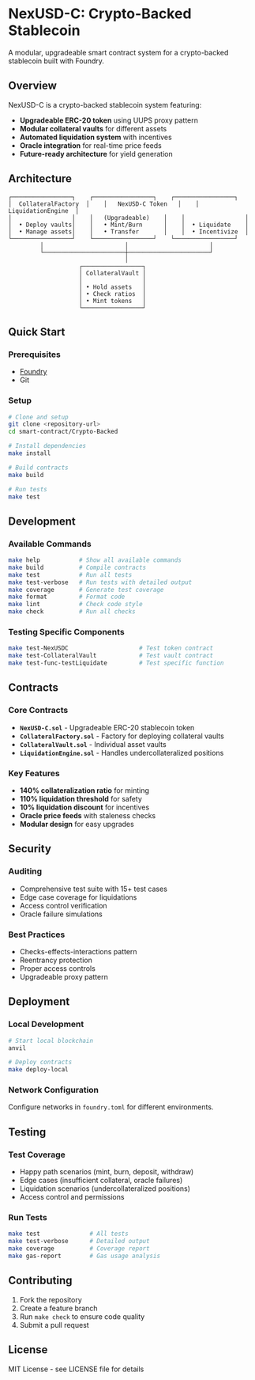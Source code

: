 # NexUSD-C: Crypto-Backed Stablecoin

A modular, upgradeable smart contract system for a crypto-backed stablecoin built with Foundry.

## Overview

NexUSD-C is a crypto-backed stablecoin system featuring:
- **Upgradeable ERC-20 token** using UUPS proxy pattern
- **Modular collateral vaults** for different assets
- **Automated liquidation system** with incentives
- **Oracle integration** for real-time price feeds
- **Future-ready architecture** for yield generation

## Architecture

```
┌─────────────────┐    ┌─────────────────┐    ┌─────────────────┐
│  CollateralFactory  │    │   NexUSD-C Token   │    │  LiquidationEngine  │
│                 │    │   (Upgradeable)    │    │                 │
│  • Deploy vaults│    │   • Mint/Burn      │    │  • Liquidate    │
│  • Manage assets│    │   • Transfer       │    │  • Incentivize  │
└─────────────────┘    └─────────────────┘    └─────────────────┘
         │                       │                       │
         └───────────────────────┼───────────────────────┘
                                 │
                    ┌─────────────────┐
                    │ CollateralVault │
                    │                 │
                    │ • Hold assets   │
                    │ • Check ratios  │
                    │ • Mint tokens   │
                    └─────────────────┘
```

## Quick Start

### Prerequisites
- [Foundry](https://book.getfoundry.sh/getting-started/installation)
- Git

### Setup
```bash
# Clone and setup
git clone <repository-url>
cd smart-contract/Crypto-Backed

# Install dependencies
make install

# Build contracts
make build

# Run tests
make test
```

## Development

### Available Commands
```bash
make help           # Show all available commands
make build          # Compile contracts
make test           # Run all tests
make test-verbose   # Run tests with detailed output
make coverage       # Generate test coverage
make format         # Format code
make lint           # Check code style
make check          # Run all checks
```

### Testing Specific Components
```bash
make test-NexUSDC                    # Test token contract
make test-CollateralVault            # Test vault contract
make test-func-testLiquidate         # Test specific function
```

## Contracts

### Core Contracts
- **`NexUSD-C.sol`** - Upgradeable ERC-20 stablecoin token
- **`CollateralFactory.sol`** - Factory for deploying collateral vaults
- **`CollateralVault.sol`** - Individual asset vaults
- **`LiquidationEngine.sol`** - Handles undercollateralized positions

### Key Features
- **140% collateralization ratio** for minting
- **110% liquidation threshold** for safety
- **10% liquidation discount** for incentives
- **Oracle price feeds** with staleness checks
- **Modular design** for easy upgrades

## Security

### Auditing
- Comprehensive test suite with 15+ test cases
- Edge case coverage for liquidations
- Access control verification
- Oracle failure simulations

### Best Practices
- Checks-effects-interactions pattern
- Reentrancy protection
- Proper access controls
- Upgradeable proxy pattern

## Deployment

### Local Development
```bash
# Start local blockchain
anvil

# Deploy contracts
make deploy-local
```

### Network Configuration
Configure networks in `foundry.toml` for different environments.

## Testing

### Test Coverage
- Happy path scenarios (mint, burn, deposit, withdraw)
- Edge cases (insufficient collateral, oracle failures)
- Liquidation scenarios (undercollateralized positions)
- Access control and permissions

### Run Tests
```bash
make test              # All tests
make test-verbose      # Detailed output
make coverage          # Coverage report
make gas-report        # Gas usage analysis
```

## Contributing

1. Fork the repository
2. Create a feature branch
3. Run `make check` to ensure code quality
4. Submit a pull request

## License

MIT License - see LICENSE file for details
